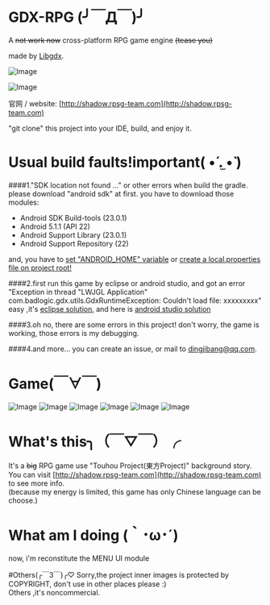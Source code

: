 # GDX-RPG (╯￣Д￣)╯
A ~~not work now~~ cross-platform RPG game engine ~~(tease you)~~

made by [Libgdx](https://github.com/libgdx/libgdx).

![Image](https://raw.githubusercontent.com/dingjibang/GDX-LAZY-FONT/master/foobar.png)


![Image](https://raw.githubusercontent.com/dingjibang/GDX-RPG/master/extension/readme.jpg)

官网 / website:  [http://shadow.rpsg-team.com](http://shadow.rpsg-team.com)

"git clone" this project into your IDE, build, and enjoy it.

# Usual build faults!important( •́ .̫ •̀  )
####1."SDK location not found ..." or other errors when build the gradle.
please download "android sdk" at first. you have to download those modules:
- Android SDK Build-tools (23.0.1)
- Android 5.1.1 (API 22)
- Android Support Library (23.0.1)
- Android Support Repository (22)

and, you have to [set "ANDROID_HOME" variable](https://www.google.com.hk/#newwindow=1&q=how+to+set+ANDROID_HOME) or [create a local.properties file on project root!](http://stackoverflow.com/questions/23983221/importing-gradle-project-android-error)

####2.first run this game by eclipse or android studio, and got an error "Exception in thread "LWJGL Application" com.badlogic.gdx.utils.GdxRuntimeException: Couldn't load file: xxxxxxxxx"
easy ,it's [eclipse solution](http://stackoverflow.com/questions/22822767/new-libgdx-setup-receive-file-not-found/22833470#22833470), and here is [android studio  solution](http://stackoverflow.com/questions/24879812/libgdx-project-exception-in-thread-lwjgl-application-couldnt-load-file-erro)

####3.oh no, there are some errors in this project!
don't worry, the game is working, those errors is my debugging.

####4.and more...
you can create an issue, or mail to dingjibang@qq.com.

# Game(￣∀￣)
![Image](https://raw.githubusercontent.com/dingjibang/GDX-RPG/master/android/assets/share/share.png)
![Image](https://raw.githubusercontent.com/dingjibang/GDX-RPG/master/android/assets/share/1.png)
![Image](https://raw.githubusercontent.com/dingjibang/GDX-RPG/master/android/assets/share/2.png)
![Image](https://raw.githubusercontent.com/dingjibang/GDX-RPG/master/android/assets/share/3.png)
![Image](https://raw.githubusercontent.com/dingjibang/GDX-RPG/master/android/assets/share/4.png)
![Image](https://raw.githubusercontent.com/dingjibang/GDX-RPG/master/android/assets/share/5.png)

# What's this╮（￣▽￣）╭
It's a ~~big~~ RPG game use "Touhou Project(東方Project)" background story.<br/>
You can visit [http://shadow.rpsg-team.com](http://shadow.rpsg-team.com) to see more info.<br/>
(because my energy is limited, this game has only Chinese language can be choose.)

# What am I doing (｀･ω･´)
now, i'm reconstitute the MENU UI module

#Others(╭￣3￣)╭♡ 
Sorry,the project inner images is protected by COPYRIGHT, don't use in other places please :) <br/>
Others ,it's noncommercial.
